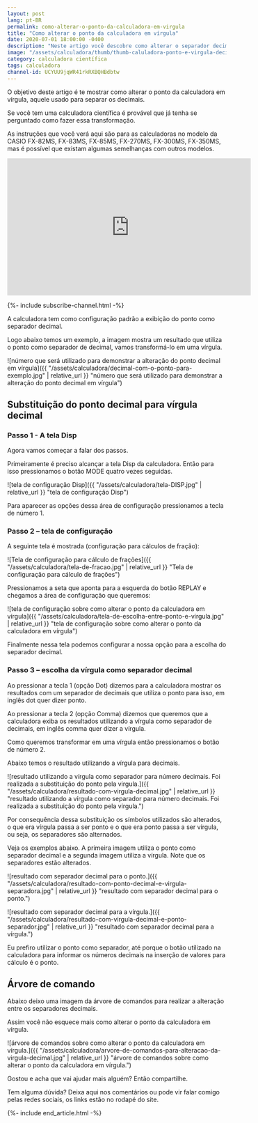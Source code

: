 ```yaml
---
layout: post
lang: pt-BR
permalink: como-alterar-o-ponto-da-calculadora-em-virgula
title: "Como alterar o ponto da calculadora em vírgula"
date: 2020-07-01 18:00:00 -0400
description: "Neste artigo você descobre como alterar o separador decimal da sua calculadora entre ponto e vírgula"
image: "/assets/calculadora/thumb/thumb-caluladora-ponto-e-virgula-decimal.png"
category: calculadora científica
tags: calculadora
channel-id: UCYUU9jqWR41rkRXBQHBdbtw
---
```


O objetivo deste artigo é te mostrar como alterar o ponto da calculadora em vírgula, aquele usado para separar os decimais.

Se você tem uma calculadora científica é provável que já tenha se perguntado como fazer essa transformação.

As instruções que você verá aqui são para as calculadoras no modelo da CASIO FX-82MS, FX-83MS, FX-85MS, FX-270MS, FX-300MS, FX-350MS, mas é possível que existam algumas semelhanças com outros modelos.

<!-- Youtube Video -->
<div class="yt-video">
<iframe width="560" height="315" src="https://www.youtube.com/embed/P3z1txZ5IO8?si=0XHpsUwuAg3I8T6w" title="YouTube video player" frameborder="0" allow="accelerometer; autoplay; clipboard-write; encrypted-media; gyroscope; picture-in-picture; web-share" allowfullscreen></iframe>
</div>

{%- include subscribe-channel.html -%}


A calculadora tem como configuração padrão a exibição do ponto como separador decimal.

Logo abaixo temos um exemplo, a imagem mostra um resultado que utiliza o ponto como separador de decimal, vamos transformá-lo em uma vírgula.

![número que será utilizado para demonstrar a alteração do ponto decimal em vírgula]({{ "/assets/calculadora/decimal-com-o-ponto-para-exemplo.jpg" | relative_url }} "número que será utilizado para demonstrar a alteração do ponto decimal em vírgula")

## Substituição do ponto decimal para vírgula decimal

### Passo 1 - A tela Disp

Agora vamos começar a falar dos passos.

Primeiramente é preciso alcançar a tela Disp da calculadora. Então para isso pressionamos o botão MODE quatro vezes seguidas.

![tela de configuração Disp]({{ "/assets/calculadora/tela-DISP.jpg" | relative_url }} "tela de configuração Disp")

Para aparecer as opções dessa área de configuração pressionamos a tecla de número 1.

### Passo 2 – tela de configuração

A seguinte tela é mostrada (configuração para cálculos de fração):

![Tela de configuração para cálculo de frações]({{ "/assets/calculadora/tela-de-fracao.jpg" | relative_url }} "Tela de configuração para cálculo de frações")

Pressionamos a seta que aponta para a esquerda do botão REPLAY e chegamos a área de configuração que queremos:

![tela de configuração sobre como alterar o ponto da calculadora em vírgula]({{ "/assets/calculadora/tela-de-escolha-entre-ponto-e-virgula.jpg" | relative_url }} "tela de configuração sobre como alterar o ponto da calculadora em vírgula")

Finalmente nessa tela podemos configurar a nossa opção para a escolha do separador decimal.

### Passo 3 – escolha da vírgula como separador decimal

Ao pressionar a tecla 1 (opção Dot) dizemos para a calculadora mostrar os resultados com um separador de decimais que utiliza o ponto para isso, em inglês dot quer dizer ponto.

Ao pressionar a tecla 2 (opção Comma) dizemos que queremos que a calculadora exiba os resultados utilizando a vírgula como separador de decimais, em inglês comma quer dizer a vírgula.

Como queremos transformar em uma vírgula então pressionamos o botão de número 2.

Abaixo temos o resultado utilizando a vírgula para decimais.

![resultado utilizando a vírgula como separador para número decimais. Foi realizada a substituição do ponto pela virgula.]({{ "/assets/calculadora/resultado-com-virgula-decimal.jpg" | relative_url }} "resultado utilizando a vírgula como separador para número decimais. Foi realizada a substituição do ponto pela virgula.")

Por consequência dessa substituição os símbolos utilizados são alterados, o que era vírgula passa a ser ponto e o que era ponto passa a ser vírgula, ou seja, os separadores são alternados.

Veja os exemplos abaixo. A primeira imagem utiliza o ponto como separador decimal e a segunda imagem utiliza a vírgula. Note que os separadores estão alterados.

![resultado com separador decimal para o ponto.]({{ "/assets/calculadora/resultado-com-ponto-decimal-e-virgula-separadora.jpg" | relative_url }} "resultado com separador decimal para o ponto.")

![resultado com separador decimal para a vírgula.]({{ "/assets/calculadora/resultado-com-virgula-decimal-e-ponto-separador.jpg" | relative_url }} "resultado com separador decimal para a vírgula.")

Eu prefiro utilizar o ponto como separador, até porque o botão utilizado na calculadora para informar os números decimais na inserção de valores para cálculo é o ponto.

## Árvore de comando

Abaixo deixo uma imagem da árvore de comandos para realizar a alteração entre os separadores decimais.

Assim você não esquece mais como alterar o ponto da calculadora em vírgula.

![árvore de comandos sobre como alterar o ponto da calculadora em vírgula.]({{ "/assets/calculadora/arvore-de-comandos-para-alteracao-da-virgula-decimal.jpg" | relative_url }} "árvore de comandos sobre como alterar o ponto da calculadora em vírgula.")

Gostou e acha que vai ajudar mais alguém? Então compartilhe.

Tem alguma dúvida? Deixa aqui nos comentários ou pode vir falar comigo pelas redes sociais, os links estão no rodapé do site.

{%- include end_article.html -%}
